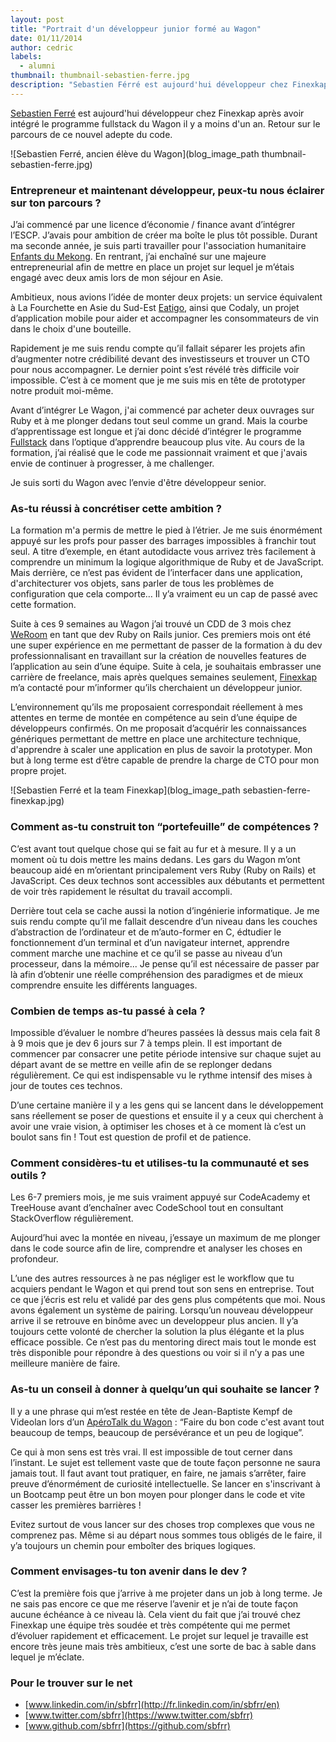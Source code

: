 ```yaml
---
layout: post
title: "Portrait d'un développeur junior formé au Wagon"
date: 01/11/2014
author: cedric
labels:
  - alumni
thumbnail: thumbnail-sebastien-ferre.jpg
description: "Sebastien Férré est aujourd'hui développeur chez Finexkap après avoir intégré le programme fullstack du Wagon il y'a moins d'un an. Retour sur le parcours et les aspirations futures de ce nouvel adepte du code."
---
```


[Sebastien Ferré](https://www.twitter.com/sbfrr) est aujourd'hui développeur chez Finexkap après avoir intégré le programme fullstack du Wagon il y a moins d'un an. Retour sur le parcours de ce nouvel adepte du code.

![Sebastien Ferré, ancien élève du Wagon](blog_image_path thumbnail-sebastien-ferre.jpg)

### Entrepreneur et maintenant développeur, peux-tu nous éclairer sur ton parcours ?

J’ai commencé par une licence d’économie / finance avant d’intégrer l’ESCP. J’avais pour ambition de créer ma boîte le plus tôt possible. Durant ma seconde année, je suis parti travailler pour l'association humanitaire [Enfants du Mekong](http://www.enfantsdumekong.com/). En rentrant, j’ai enchaîné sur une majeure entrepreneurial afin de mettre en place un projet sur lequel je m’étais engagé avec deux amis lors de mon séjour en Asie.

Ambitieux, nous avions l’idée de monter deux projets: un service équivalent à La Fourchette en Asie du Sud-Est [Eatigo](http://www.eatigo.com), ainsi que Codaly, un projet d’application mobile pour aider et accompagner les consommateurs de vin dans le choix d'une bouteille.

Rapidement je me suis rendu compte qu’il fallait séparer les projets afin d’augmenter notre crédibilité devant des investisseurs et trouver un CTO pour nous accompagner. Le dernier point s’est révélé très difficile voir impossible. C’est à ce moment que je me suis mis en tête de prototyper notre produit moi-même.

Avant d’intégrer Le Wagon, j'ai commencé par acheter deux ouvrages sur Ruby et à me plonger dedans tout seul comme un grand. Mais la courbe d’apprentissage est longue et j’ai donc décidé d’intégrer le programme [Fullstack](http://www.lewagon.org/programme) dans l’optique d’apprendre beaucoup plus vite. Au cours de la formation, j’ai réalisé que le code me passionnait vraiment et que j'avais envie de continuer à progresser, à me challenger.

Je suis sorti du Wagon avec l’envie d'être développeur senior.

### As-tu réussi à concrétiser cette ambition ?

La formation m'a permis de mettre le pied à l’étrier. Je me suis énormément appuyé sur les profs pour passer des barrages impossibles à franchir tout seul. A titre d’exemple, en étant autodidacte  vous arrivez très facilement à comprendre un minimum la logique algorithmique de Ruby et de JavaScript. Mais derrière, ce n’est pas évident de l’interfacer dans une application, d'architecturer vos objets, sans parler de tous les problèmes de configuration que cela comporte… Il y’a vraiment eu un cap de passé avec cette formation.

Suite à ces 9 semaines au Wagon j’ai trouvé un CDD de 3 mois chez [WeRoom](https://www.weroom.com/en) en tant que dev Ruby on Rails junior. Ces premiers mois ont été une super expérience en me permettant de passer de la formation à du dev professionnalisant en travaillant sur la création de nouvelles features de l’application au sein d’une équipe. Suite à cela, je souhaitais embrasser une carrière de freelance, mais après quelques semaines seulement, [Finexkap](https://www.finexkap.com/) m’a contacté pour m’informer qu’ils cherchaient un développeur junior.

L’environnement qu’ils me proposaient correspondait réellement à mes attentes en terme de montée en compétence au sein d’une équipe de développeurs confirmés. On me proposait d’acquérir les connaissances génériques permettant de mettre en place une architecture technique, d'apprendre à scaler une application en plus de savoir la prototyper. Mon but à long terme est d’être capable de prendre la charge de CTO pour mon propre projet.

![Sebastien Ferré et la team Finexkap](blog_image_path sebastien-ferre-finexkap.jpg)

### Comment as-tu construit ton “portefeuille” de compétences ?

C’est avant tout quelque chose qui se fait au fur et à mesure. Il y a un moment où tu dois mettre les mains dedans. Les gars du Wagon m’ont beaucoup aidé en m’orientant principalement vers Ruby (Ruby on Rails) et JavaScript. Ces deux technos sont accessibles aux débutants et permettent de voir très rapidement le résultat du travail accompli.

Derrière tout cela se cache aussi la notion d’ingénierie informatique. Je me suis rendu compte qu’il me fallait descendre d’un niveau dans les couches d’abstraction de l’ordinateur et de m’auto-former en C, édtudier le fonctionnement d’un terminal et d’un navigateur internet, apprendre comment marche une machine et ce qu’il se passe au niveau d’un processeur, dans  la mémoire... Je pense qu’il est nécessaire de passer par là afin d’obtenir une réelle compréhension des paradigmes et de mieux comprendre ensuite les différents languages.

### Combien de temps as-tu passé à cela ?

Impossible d’évaluer le nombre d’heures passées là dessus mais cela fait 8 à 9 mois que je dev 6 jours sur 7 à temps plein. Il est important de commencer par consacrer une petite période intensive sur chaque sujet au départ avant de se mettre en veille afin de se replonger dedans régulièrement. Ce qui est indispensable vu le rythme intensif des mises à jour de toutes ces technos.

D’une certaine manière il y a les gens qui se lancent dans le développement sans réellement se poser de questions et ensuite il y a ceux qui cherchent à avoir une vraie vision, à optimiser les choses et à ce moment là c’est un boulot sans fin ! Tout est question de profil et de patience.

### Comment considères-tu et utilises-tu la communauté et ses outils ?

Les 6-7 premiers mois, je me suis vraiment appuyé sur CodeAcademy et TreeHouse avant d’enchaîner avec CodeSchool tout en consultant StackOverflow régulièrement.

Aujourd’hui avec la montée en niveau, j’essaye un maximum de me plonger dans le code source afin de lire, comprendre et analyser les choses en profondeur.

L’une des autres ressources à ne pas négliger est le workflow que tu acquiers pendant le Wagon et qui prend tout son sens en entreprise. Tout ce que j’écris est relu et validé par des gens plus compétents que moi. Nous avons également un système de pairing. Lorsqu’un nouveau développeur arrive il se retrouve en binôme avec un developpeur plus ancien. Il y’a toujours cette volonté de chercher la solution la plus élégante et la plus efficace possible. Ce n’est pas du mentoring direct mais tout le monde est très disponible pour répondre à des questions ou voir si il n’y a pas une meilleure manière de faire.

### As-tu un conseil à donner à quelqu’un qui souhaite se lancer ?

Il y a une phrase qui m’est restée en tête de Jean-Baptiste Kempf de Videolan lors d’un [ApéroTalk du Wagon](https://www.youtube.com/watch?v=ub1scSysja4) : “Faire du bon code c'est avant tout beaucoup de temps, beaucoup de persévérance et un peu de logique”.

Ce qui à mon sens est très vrai. Il est impossible de tout cerner dans l’instant. Le sujet est tellement vaste que de toute façon personne ne saura jamais tout. Il faut avant tout pratiquer, en faire, ne jamais s’arrêter, faire preuve d’énormément de curiosité intellectuelle. Se lancer en s'inscrivant à un Bootcamp peut être un bon moyen pour plonger dans le code et vite casser les premières barrières !

Evitez surtout de vous lancer sur des choses trop complexes que vous ne comprenez pas. Même si au départ nous sommes tous obligés de le faire, il y’a toujours un chemin pour emboîter des briques logiques.

### Comment envisages-tu ton avenir dans le dev ?

C’est la première fois que j’arrive à me projeter dans un job à long terme. Je ne sais pas encore ce que me réserve l’avenir et je n’ai de toute façon aucune échéance à ce niveau là. Cela vient du fait que j’ai trouvé chez Finexkap une équipe très soudée et très compétente qui me permet d’évoluer rapidement et efficacement. Le projet sur lequel je travaille est encore très jeune mais très ambitieux, c’est une sorte de bac à sable dans lequel je m’éclate.

### Pour le trouver sur le net

- [www.linkedin.com/in/sbfrr](http://fr.linkedin.com/in/sbfrr/en)
- [www.twitter.com/sbfrr](https://www.twitter.com/sbfrr)
- [www.github.com/sbfrr](https://github.com/sbfrr)

